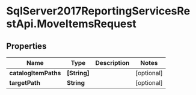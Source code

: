 # SqlServer2017ReportingServicesRestApi.MoveItemsRequest

## Properties
Name | Type | Description | Notes
------------ | ------------- | ------------- | -------------
**catalogItemPaths** | **[String]** |  | [optional] 
**targetPath** | **String** |  | [optional] 


